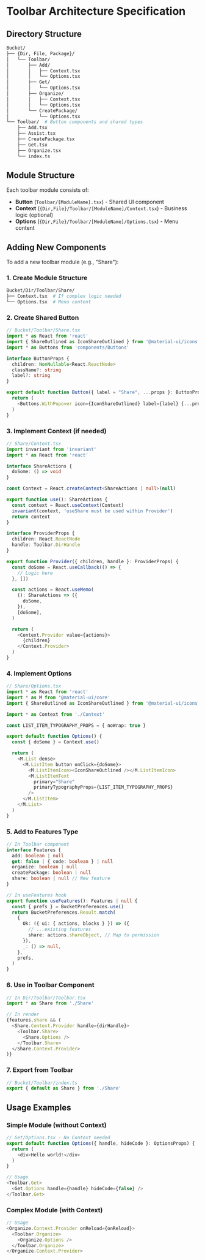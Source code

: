 # Toolbar Architecture Specification

## Directory Structure

```sh
Bucket/
├── {Dir, File, Package}/
│   └── Toolbar/
│       ├── Add/
│       │   ├── Context.tsx
│       │   └── Options.tsx
│       ├── Get/
│       │   └── Options.tsx
│       ├── Organize/
│       │   ├── Context.tsx
│       │   └── Options.tsx
│       └── CreatePackage/
│           └── Options.tsx
└── Toolbar/  # Button components and shared types
    ├── Add.tsx
    ├── Assist.tsx
    ├── CreatePackage.tsx
    ├── Get.tsx
    ├── Organize.tsx
    └── index.ts
```

## Module Structure

Each toolbar module consists of:

- **Button** (`Toolbar/[ModuleName].tsx`) - Shared UI component
- **Context** (`{Dir,File}/Toolbar/[ModuleName]/Context.tsx`) - Business logic (optional)
- **Options** (`{Dir,File}/Toolbar/[ModuleName]/Options.tsx`) - Menu content

## Adding New Components

To add a new toolbar module (e.g., "Share"):

### 1. Create Module Structure

```sh
Bucket/Dir/Toolbar/Share/
├── Context.tsx  # If complex logic needed
└── Options.tsx  # Menu content
```

### 2. Create Shared Button

```typescript
// Bucket/Toolbar/Share.tsx
import * as React from 'react'
import { ShareOutlined as IconShareOutlined } from '@material-ui/icons'
import * as Buttons from 'components/Buttons'

interface ButtonProps {
  children: NonNullable<React.ReactNode>
  className?: string
  label?: string
}

export default function Button({ label = "Share", ...props }: ButtonProps) {
  return (
    <Buttons.WithPopover icon={IconShareOutlined} label={label} {...props} />
  )
}
```

### 3. Implement Context (if needed)

```typescript
// Share/Context.tsx
import invariant from 'invariant'
import * as React from 'react'

interface ShareActions {
  doSome: () => void
}

const Context = React.createContext<ShareActions | null>(null)

export function use(): ShareActions {
  const context = React.useContext(Context)
  invariant(context, 'useShare must be used within Provider')
  return context
}

interface ProviderProps {
  children: React.ReactNode
  handle: Toolbar.DirHandle
}

export function Provider({ children, handle }: ProviderProps) {
  const doSome = React.useCallback(() => {
    // Logic here
  }, [])

  const actions = React.useMemo(
    (): ShareActions => ({
      doSome,
    }),
    [doSome],
  )

  return (
    <Context.Provider value={actions}>
      {children}
    </Context.Provider>
  )
}
```

### 4. Implement Options

```typescript
// Share/Options.tsx
import * as React from 'react'
import * as M from '@material-ui/core'
import { ShareOutlined as IconShareOutlined } from '@material-ui/icons'

import * as Context from './Context'

const LIST_ITEM_TYPOGRAPHY_PROPS = { noWrap: true }

export default function Options() {
  const { doSome } = Context.use()

  return (
    <M.List dense>
      <M.ListItem button onClick={doSome}>
        <M.ListItemIcon><IconShareOutlined /></M.ListItemIcon>
        <M.ListItemText
          primary="Share"
          primaryTypographyProps={LIST_ITEM_TYPOGRAPHY_PROPS}
        />
      </M.ListItem>
    </M.List>
  )
}
```

### 5. Add to Features Type

```typescript
// In Toolbar component
interface Features {
  add: boolean | null
  get: false | { code: boolean } | null
  organize: boolean | null
  createPackage: boolean | null
  share: boolean | null // New feature
}

// In useFeatures hook
export function useFeatures(): Features | null {
  const { prefs } = BucketPreferences.use()
  return BucketPreferences.Result.match(
    {
      Ok: ({ ui: { actions, blocks } }) => ({
        // ...existing features
        share: actions.shareObject, // Map to permission
      }),
      _: () => null,
    },
    prefs,
  )
}
```

### 6. Use in Toolbar Component

```typescript
// In Dir/Toolbar/Toolbar.tsx
import * as Share from './Share'

// In render
{features.share && (
  <Share.Context.Provider handle={dirHandle}>
    <Toolbar.Share>
      <Share.Options />
    </Toolbar.Share>
  </Share.Context.Provider>
)}
```

### 7. Export from Toolbar

```typescript
// Bucket/Toolbar/index.ts
export { default as Share } from './Share'
```

## Usage Examples

### Simple Module (without Context)

```typescript
// Get/Options.tsx - No Context needed
export default function Options({ handle, hideCode }: OptionsProps) {
  return (
    <div>Hello world!</div>
  )
}

// Usage
<Toolbar.Get>
  <Get.Options handle={handle} hideCode={false} />
</Toolbar.Get>
```

### Complex Module (with Context)

```typescript
// Usage
<Organize.Context.Provider onReload={onReload}>
  <Toolbar.Organize>
    <Organize.Options />
  </Toolbar.Organize>
</Organize.Context.Provider>
```
